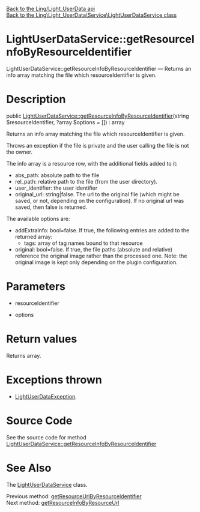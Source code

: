 [Back to the Ling/Light_UserData api](https://github.com/lingtalfi/Light_UserData/blob/master/doc/api/Ling/Light_UserData.md)<br>
[Back to the Ling\Light_UserData\Service\LightUserDataService class](https://github.com/lingtalfi/Light_UserData/blob/master/doc/api/Ling/Light_UserData/Service/LightUserDataService.md)


LightUserDataService::getResourceInfoByResourceIdentifier
================



LightUserDataService::getResourceInfoByResourceIdentifier — Returns an info array matching the file which resourceIdentifier is given.




Description
================


public [LightUserDataService::getResourceInfoByResourceIdentifier](https://github.com/lingtalfi/Light_UserData/blob/master/doc/api/Ling/Light_UserData/Service/LightUserDataService/getResourceInfoByResourceIdentifier.md)(string $resourceIdentifier, ?array $options = []) : array




Returns an info array matching the file which resourceIdentifier is given.

Throws an exception if the file is private and the user calling the file is not the owner.

The info array is a resource row, with the additional fields added to it:

- abs_path: absolute path to the file
- rel_path: relative path to the file (from the user directory).
- user_identifier: the user identifier
- original_url: string|false. The url to the original file (which might be saved, or not, depending on the configuration).
     If no original url was saved, then false is returned.


The available options are:
- addExtraInfo: bool=false. If true, the following entries are added to the returned array:
     - tags: array of tag names bound to that resource
- original: bool=false. If true, the file paths (absolute and relative) reference the original image rather than the processed one.
     Note: the original image is kept only depending on the plugin configuration.




Parameters
================


- resourceIdentifier

    

- options

    


Return values
================

Returns array.


Exceptions thrown
================

- [LightUserDataException](https://github.com/lingtalfi/Light_UserData/blob/master/doc/api/Ling/Light_UserData/Exception/LightUserDataException.md).&nbsp;







Source Code
===========
See the source code for method [LightUserDataService::getResourceInfoByResourceIdentifier](https://github.com/lingtalfi/Light_UserData/blob/master/Service/LightUserDataService.php#L573-L620)


See Also
================

The [LightUserDataService](https://github.com/lingtalfi/Light_UserData/blob/master/doc/api/Ling/Light_UserData/Service/LightUserDataService.md) class.

Previous method: [getResourceUrlByResourceIdentifier](https://github.com/lingtalfi/Light_UserData/blob/master/doc/api/Ling/Light_UserData/Service/LightUserDataService/getResourceUrlByResourceIdentifier.md)<br>Next method: [getResourceInfoByResourceUrl](https://github.com/lingtalfi/Light_UserData/blob/master/doc/api/Ling/Light_UserData/Service/LightUserDataService/getResourceInfoByResourceUrl.md)<br>

